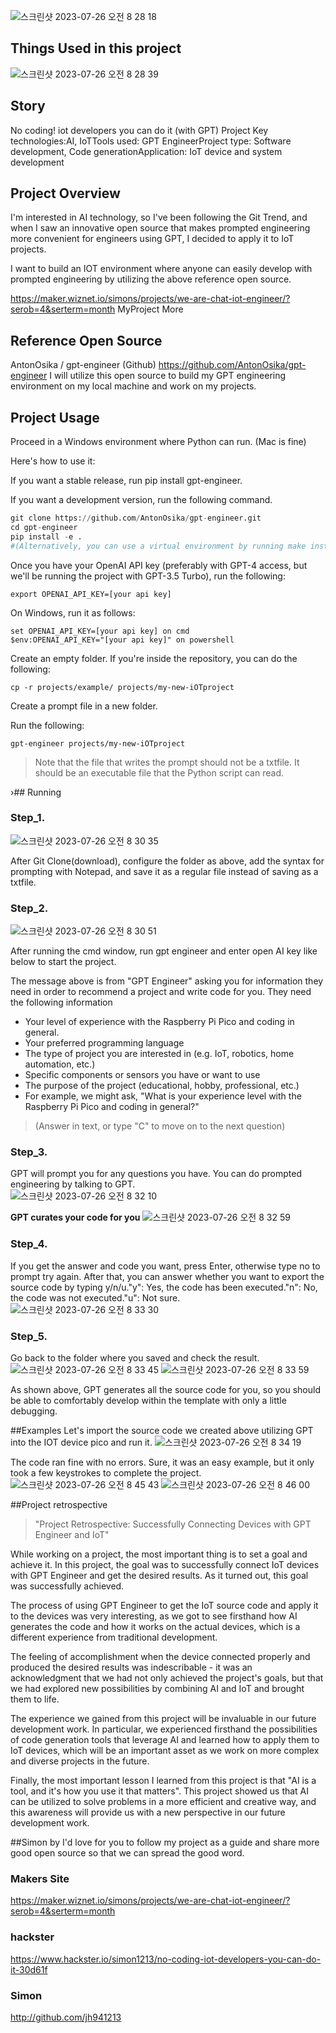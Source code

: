 
![스크린샷 2023-07-26 오전 8 28 18](https://github.com/wiznetmaker/IOT_gpt_engineer/assets/112835087/e58f731b-5956-4012-97f5-05aead1c530a)

## Things Used in this project
![스크린샷 2023-07-26 오전 8 28 39](https://github.com/wiznetmaker/IOT_gpt_engineer/assets/112835087/ca68de21-0885-4774-9adc-27bfa21bf306)

## Story
No coding! iot developers you can do it (with GPT) Project
Key technologies:AI, IoTTools used: GPT EngineerProject type: Software development, Code generationApplication: IoT device and system development

## Project Overview
I'm interested in AI technology, so I've been following the Git Trend, and when I saw an innovative open source that makes prompted engineering more convenient for engineers using GPT, I decided to apply it to IoT projects.

I want to build an IOT environment where anyone can easily develop with prompted engineering by utilizing the above reference open source.

https://maker.wiznet.io/simons/projects/we-are-chat-iot-engineer/?serob=4&serterm=month MyProject More

## Reference Open Source
⁠⁠AntonOsika / gpt-engineer (Github)
https://github.com/AntonOsika/gpt-engineer
I will utilize this open source to build my GPT engineering environment on my local machine and work on my projects.

## Project Usage
Proceed in a Windows environment where Python can run. (Mac is fine)

Here's how to use it:  

If you want a stable release, run pip install gpt-engineer.  

If you want a development version, run the following command.  
```python
git clone https://github.com/AntonOsika/gpt-engineer.git
cd gpt-engineer
pip install -e .
#(Alternatively, you can use a virtual environment by running make install && source venv/bin/activate).
```
Once you have your OpenAI API key (preferably with GPT-4 access, but we'll be running the project with GPT-3.5 Turbo), run the following:
```
export OPENAI_API_KEY=[your api key]
```
On Windows, run it as follows:
```
set OPENAI_API_KEY=[your api key] on cmd
$env:OPENAI_API_KEY="[your api key]" on powershell 
```
Create an empty folder. If you're inside the repository, you can do the following:
```
cp -r projects/example/ projects/my-new-iOTproject
```
Create a prompt file in a new folder.

Run the following:
```
gpt-engineer projects/my-new-iOTproject
```

> Note that the file that writes the prompt should not be a txtfile. It should be an executable file that the Python script can read.

›## Running
### Step_1.
![스크린샷 2023-07-26 오전 8 30 35](https://github.com/wiznetmaker/IOT_gpt_engineer/assets/112835087/fa0b2a31-a168-40a7-a902-4334f2ea4c63)

After Git Clone(download), configure the folder as above, add the syntax for prompting with Notepad, and save it as a regular file instead of saving as a txtfile.

### Step_2.
![스크린샷 2023-07-26 오전 8 30 51](https://github.com/wiznetmaker/IOT_gpt_engineer/assets/112835087/dff4df09-d01c-4bf0-9ae2-98263160dda6)

After running the cmd window, run gpt engineer and enter open AI key like below to start the project.

The message above is from "GPT Engineer" asking you for information they need in order to recommend a project and write code for you. They need the following information

- Your level of experience with the Raspberry Pi Pico and coding in general.
- Your preferred programming language
- The type of project you are interested in (e.g. IoT, robotics, home automation, etc.)
- Specific components or sensors you have or want to use
- The purpose of the project (educational, hobby, professional, etc.)
- For example, we might ask, "What is your experience level with the Raspberry Pi Pico and coding in general?"
> (Answer in text, or type "C" to move on to the next question)  

### Step_3.

GPT will prompt you for any questions you have. You can do prompted engineering by talking to GPT.  
![스크린샷 2023-07-26 오전 8 32 10](https://github.com/wiznetmaker/IOT_gpt_engineer/assets/112835087/03a04ad5-9df6-45a0-b075-1f3f3145b219)

**GPT curates your code for you**
![스크린샷 2023-07-26 오전 8 32 59](https://github.com/wiznetmaker/IOT_gpt_engineer/assets/112835087/1920605d-1f62-48a5-b10f-f786a0c593e4)

### Step_4.

If you get the answer and code you want, press Enter, otherwise type no to prompt try again. After that, you can answer whether you want to export the source code by typing y/n/u."y": Yes, the code has been executed."n": No, the code was not executed."u": Not sure.
![스크린샷 2023-07-26 오전 8 33 30](https://github.com/wiznetmaker/IOT_gpt_engineer/assets/112835087/ca893d6f-51d1-41d5-b117-6e3c3ec82ee6)

### Step_5.

Go back to the folder where you saved and check the result.
![스크린샷 2023-07-26 오전 8 33 45](https://github.com/wiznetmaker/IOT_gpt_engineer/assets/112835087/03c53f04-293e-4fd3-9f85-79c2f9fb0308)
![스크린샷 2023-07-26 오전 8 33 59](https://github.com/wiznetmaker/IOT_gpt_engineer/assets/112835087/bc21da61-e83a-4938-805a-6fe298c24f92)

As shown above, GPT generates all the source code for you, so you should be able to comfortably develop within the template with only a little debugging.

##Examples
Let's import the source code we created above utilizing GPT into the IOT device pico and run it.
![스크린샷 2023-07-26 오전 8 34 19](https://github.com/wiznetmaker/IOT_gpt_engineer/assets/112835087/2c2198b0-4f66-40d6-a7df-8a8e0f83d221)

The code ran fine with no errors. Sure, it was an easy example, but it only took a few keystrokes to complete the project.
![스크린샷 2023-07-26 오전 8 45 43](https://github.com/wiznetmaker/IOT_gpt_engineer/assets/112835087/ba61304f-6801-4d6d-94f1-f649234f637c)
![스크린샷 2023-07-26 오전 8 46 00](https://github.com/wiznetmaker/IOT_gpt_engineer/assets/112835087/50c26c6a-1a0d-4a99-a4dd-0908e452c808)

##Project retrospective
> "Project Retrospective: Successfully Connecting Devices with GPT Engineer and IoT"

While working on a project, the most important thing is to set a goal and achieve it. In this project, the goal was to successfully connect IoT devices with GPT Engineer and get the desired results. As it turned out, this goal was successfully achieved.

The process of using GPT Engineer to get the IoT source code and apply it to the devices was very interesting, as we got to see firsthand how AI generates the code and how it works on the actual devices, which is a different experience from traditional development.

The feeling of accomplishment when the device connected properly and produced the desired results was indescribable - it was an acknowledgment that we had not only achieved the project's goals, but that we had explored new possibilities by combining AI and IoT and brought them to life.

The experience we gained from this project will be invaluable in our future development work. In particular, we experienced firsthand the possibilities of code generation tools that leverage AI and learned how to apply them to IoT devices, which will be an important asset as we work on more complex and diverse projects in the future.

Finally, the most important lesson I learned from this project is that "AI is a tool, and it's how you use it that matters". This project showed us that AI can be utilized to solve problems in a more efficient and creative way, and this awareness will provide us with a new perspective in our future development work.

##Simon by
I'd love for you to follow my project as a guide and share more good open source so that we can spread the good word.


### Makers Site

https://maker.wiznet.io/simons/projects/we-are-chat-iot-engineer/?serob=4&serterm=month  


### hackster   

https://www.hackster.io/simon1213/no-coding-iot-developers-you-can-do-it-30d61f  

### Simon 

http://github.com/jh941213

